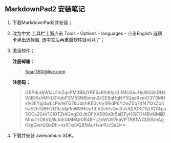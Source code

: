 **MarkdownPad2 安装笔记**
---

1. 下载MarkdownPad2并安装；

2. 改为中文:工具栏上面点击 Tools - Options - languages - 点击English 选项卡弹出选择窗, 选中文后再重启软件就可以了；

3. 激活软件；

	**注册邮箱：** 

	>Soar360@live.com

	**注册码：**

	> GBPduHjWfJU1mZqcPM3BikjYKF6xKhlKIys3i1MU2eJHqWGImDHzWdD6xhMNLGVpbP2M5SN6bnxn2kSE8qHqNY5QaaRxmO3YSMHxlv2EYpjdwLcPwfeTG7kUdnhKE0vVy4RidP6Y2wZ0q74f47fzsZo45JE2hfQBFi2O9Jldjp1mW8HUpTtLA2a5/sQytXJUQl/QKO0jUQY4pa5CCx20sV1ClOTZtAGngSOJtIOFXK599sBr5aIEFyH0K7H4BoNMiiDMnxt1rD8Vb/ikJdhGMMQr0R4B+L3nWU97eaVPTRKfWGDE8/eAgKzpGwrQQoDh+nzX1xoVQ8NAuH+s4UcSeQ==

4. 下载并安装 awesomium SDK。



